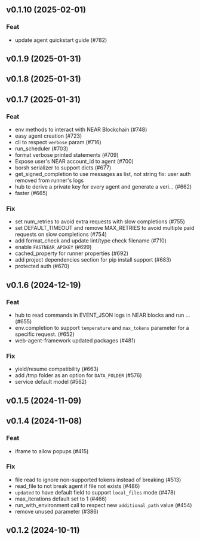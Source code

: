 ## v0.1.10 (2025-02-01)

### Feat

- update agent quickstart guide (#782)

## v0.1.9 (2025-01-31)

## v0.1.8 (2025-01-31)

## v0.1.7 (2025-01-31)

### Feat

- env methods to interact with NEAR Blockchain (#748)
- easy agent creation (#723)
- cli to respect `verbose` param (#716)
- run_scheduler (#703)
- format verbose printed statements (#709)
- Expose user's NEAR account_id to agent (#700)
- borsh serializer to support dicts (#677)
- get_signed_completion to use messages as list, not string
fix: user auth removed from runner's logs
- hub to derive a private key for every agent and generate a veri… (#662)
- faster (#665)

### Fix

- set num_retries to avoid extra requests with slow completions (#755)
- set DEFAULT_TIMEOUT and remove MAX_RETRIES to avoid multiple paid requests on slow completions (#754)
- add format_check and update lint/type check filename (#710)
- enable `FASTNEAR_APIKEY` (#699)
- cached_property for runner properties (#692)
- add project dependencies section for pip install support (#683)
- protected auth (#670)

## v0.1.6 (2024-12-19)

### Feat

- hub to read commands in EVENT_JSON logs in NEAR blocks and run … (#655)
- env.completion to support `temperature` and `max_tokens` parameter for a specific request. (#652)
- web-agent-framework updated packages (#481)

### Fix

- yield/resume compatibility (#663)
- add /tmp folder as an option for `DATA_FOLDER` (#576)
- service default model (#562)

## v0.1.5 (2024-11-09)

## v0.1.4 (2024-11-08)

### Feat

- iframe to allow popups (#415)

### Fix

- file read to ignore non-supported tokens instead of breaking (#513)
- read_file to not break agent if file not exists (#486)
- `updated` to have default field to support `local_files` mode (#478)
- max_iterations default set to 1 (#466)
- run_with_environment call to respect new `additional_path` value (#454)
- remove unused parameter (#386)

## v0.1.2 (2024-10-11)
